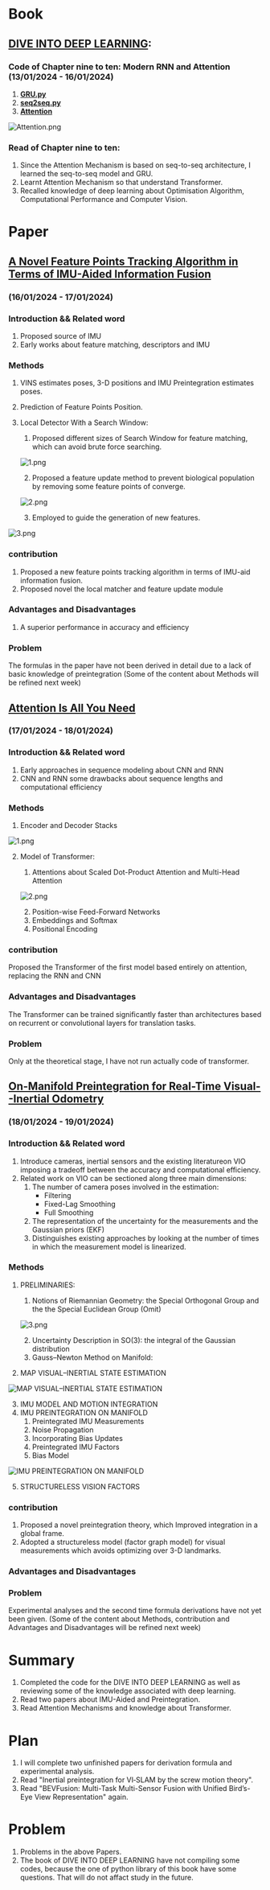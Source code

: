 # Book
## [DIVE INTO DEEP LEARNING](https://github.com/zhangx297/DIVE-INTO-DEEP-LEARNING):
### Code of Chapter nine to ten: Modern RNN and Attention (13/01/2024 - 16/01/2024)
1. **[GRU.py](https://github.com/zhangx297/DIVE-INTO-DEEP-LEARNING/blob/main/lecture_8/GRU.py)**  
2. **[seq2seq.py](https://github.com/zhangx297/DIVE-INTO-DEEP-LEARNING/blob/main/lecture_8/seq2seq.py)**  
3. **[Attention](https://github.com/zhangx297/DIVE-INTO-DEEP-LEARNING/blob/main/lecture_9/attention.py)**  

![Attention.png](https://github.com/zhangx297/DIVE-INTO-DEEP-LEARNING/blob/main/lecture_9/attention.png)
### Read of Chapter nine to ten:
1. Since the Attention Mechanism is based on seq-to-seq architecture, I learned the seq-to-seq model and GRU.
2. Learnt Attention Mechanism so that understand Transformer. 
3. Recalled knowledge of deep learning about Optimisation Algorithm, Computational Performance and Computer Vision.
# Paper
## [A Novel Feature Points Tracking Algorithm in Terms of IMU-Aided Information Fusion](https://ieeexplore.ieee.org/document/9197627)
### (16/01/2024 - 17/01/2024)
### Introduction && Related word
1. Proposed source of IMU
2. Early works about feature matching, descriptors and IMU
### Methods
1. VINS estimates poses, 3-D positions and IMU Preintegration estimates poses.
2. Prediction of Feature Points Position.
3. Local Detector With a Search Window: 
    1) Proposed different sizes of Search Window for feature matching, which can avoid brute force searching.

    ![1.png](https://github.com/zhangx297/2024-Weakly-Report/blob/main/Pictures%20of%20papers/A%20Novel%20Feature%20Points%20Tracking%20Algorithm%20in%20Terms%20of%20IMU-Aided%20Information%20Fusion_2.png)  

    2) Proposed a feature update method to prevent biological population by removing some feature points of converge.

    ![2.png](https://github.com/zhangx297/2024-Weakly-Report/blob/main/Pictures%20of%20papers/A%20Novel%20Feature%20Points%20Tracking%20Algorithm%20in%20Terms%20of%20IMU-Aided%20Information%20Fusion_3.png)  

    3) Employed to guide the generation of new features.
    
![3.png](https://github.com/zhangx297/2024-Weakly-Report/blob/main/Pictures%20of%20papers/A%20Novel%20Feature%20Points%20Tracking%20Algorithm%20in%20Terms%20of%20IMU-Aided%20Information%20Fusion_1.png)  

### contribution
1. Proposed a new feature points tracking algorithm in terms of IMU-aid information fusion.
2. Proposed novel the local matcher and feature update module
### Advantages and Disadvantages
1. A superior performance in accuracy and efficiency 
### Problem
The formulas in the paper have not been derived in detail due to a lack of basic knowledge of preintegration (Some of the content about Methods will be refined next week)
## [Attention Is All You Need](https://arxiv.org/pdf/1706.03762.pdf)
### (17/01/2024 - 18/01/2024)
### Introduction && Related word
1. Early approaches in sequence modeling about CNN and RNN
2. CNN and RNN some drawbacks about sequence lengths and computational efficiency
### Methods
1. Encoder and Decoder Stacks  

![1.png](https://github.com/zhangx297/2024-Weakly-Report/blob/main/Pictures%20of%20papers/Attention%20Is%20All%20You%20Need_1.png)  

2. Model of Transformer:
    1) Attentions about Scaled Dot-Product Attention and Multi-Head Attention  

    ![2.png](https://github.com/zhangx297/2024-Weakly-Report/blob/main/Pictures%20of%20papers/Attention%20Is%20All%20You%20Need_2.png)  

    2) Position-wise Feed-Forward Networks
    3) Embeddings and Softmax
    4) Positional Encoding
### contribution
Proposed the Transformer of the first model based entirely on attention, replacing the RNN and CNN
### Advantages and Disadvantages
The Transformer can be trained significantly faster than architectures based on recurrent or convolutional layers for translation tasks.
### Problem
Only at the theoretical stage, I have not run actually code of transformer.
## [On-Manifold Preintegration for Real-Time Visual--Inertial Odometry](https://ieeexplore.ieee.org/document/7557075)
### (18/01/2024 - 19/01/2024)
### Introduction && Related word
1. Introduce cameras, inertial sensors and the existing literatureon VIO imposing a tradeoff between the accuracy and computational efficiency.
2. Related work on VIO can be sectioned along three main dimensions:
    1) The number of camera poses involved in the estimation:  
        * Filtering
        * Fixed-Lag Smoothing
        * Full Smoothing
    2) The representation of the uncertainty for the measurements and the Gaussian priors (EKF)
    3) Distinguishes existing approaches by looking at the number of times in which the measurement model is linearized. 
### Methods
1. PRELIMINARIES:
    1) Notions of Riemannian Geometry:  the Special Orthogonal Group and the the Special Euclidean Group (Omit)

    ![3.png](https://github.com/zhangx297/2024-Weakly-Report/blob/main/Pictures%20of%20papers/On-Manifold%20Preintegration%20for%20Real-Time%20Visual--Inertial%20Odometry_3.png)  

    2) Uncertainty Description in SO(3): the integral of the Gaussian distribution
    3) Gauss–Newton Method on Manifold: 
2. MAP VISUAL–INERTIAL STATE ESTIMATION  

![MAP VISUAL–INERTIAL STATE ESTIMATION](https://github.com/zhangx297/2024-Weakly-Report/blob/main/Pictures%20of%20papers/On-Manifold%20Preintegration%20for%20Real-Time%20Visual--Inertial%20Odometry_1.png)  

3. IMU MODEL AND MOTION INTEGRATION
4. IMU PREINTEGRATION ON MANIFOLD
    1) Preintegrated IMU Measurements
    2) Noise Propagation
    3) Incorporating Bias Updates
    4) Preintegrated IMU Factors
    5) Bias Model  

![IMU PREINTEGRATION ON MANIFOLD](https://github.com/zhangx297/2024-Weakly-Report/blob/main/Pictures%20of%20papers/On-Manifold%20Preintegration%20for%20Real-Time%20Visual--Inertial%20Odometry_2.png)  

5.  STRUCTURELESS VISION FACTORS
### contribution 
1. Proposed a novel preintegration theory, which Improved integration in a global frame.
2. Adopted a structureless model (factor graph model) for visual measurements which avoids optimizing over 3-D landmarks.
### Advantages and Disadvantages
### Problem
Experimental analyses and the second time formula derivations have not yet been given. (Some of the content about Methods, contribution and Advantages and Disadvantages will be refined next week)

# Summary
1. Completed the code for the DIVE INTO DEEP LEARNING as well as reviewing some of the knowledge associated with deep learning.
2. Read two papers about IMU-Aided and Preintegration.
3. Read Attention Mechanisms and knowledge about Transformer.
# Plan
1. I will complete two unfinished papers for derivation formula and experimental analysis.
2. Read "Inertial preintegration for VI‐SLAM by the screw motion theory".
3. Read "BEVFusion: Multi-Task Multi-Sensor Fusion with Unified Bird’s-Eye View Representation" again.
# Problem
1. Problems in the above Papers.
2. The book of DIVE INTO DEEP LEARNING have not compiling some codes, because the one of python library of this book have some questions. That will do not affact study in the future. 
